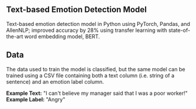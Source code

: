 ## Text-based Emotion Detection Model
Text-based emotion detection model in Python using PyTorch, Pandas, and AllenNLP; improved accuracy by 28% using transfer learning with state-of-the-art word embedding model, BERT.
## Data
The data used to train the model is classified, but the same model can be trained using a CSV file containing both a text column (i.e. string of a sentence) and an emotion label column.

**Example Text:** "I can't believe my manager said that I was a poor worker!"
</br>
**Example Label:** "Angry"

